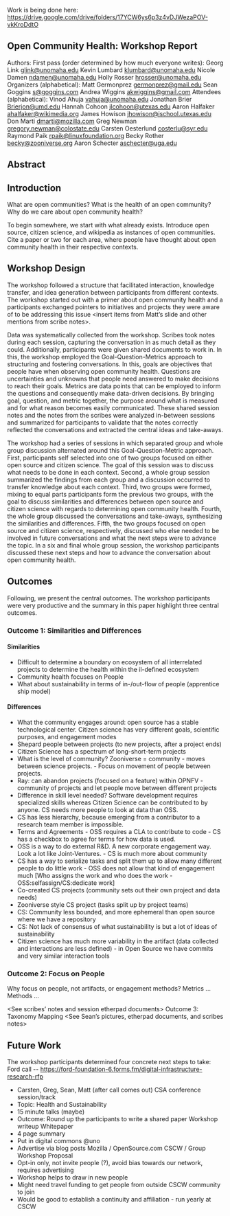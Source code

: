 Work is being done here:
https://drive.google.com/drive/folders/17YCW6ys6p3z4vDJWezaPOV-vkKroDdtO

## Open Community Health: Workshop Report
Authors:
First pass (order determined by how much everyone writes):
Georg Link <glink@unomaha.edu>
Kevin Lumbard <klumbard@unomaha.edu>
Nicole Damen <ndamen@unomaha.edu>
Holly Rosser <hrosser@unomaha.edu>
Organizers (alphabetical):
Matt Germonprez <germonprez@gmail.edu>
Sean Goggins <s@goggins.com>
Andrea Wiggins <akwiggins@gmail.com>
Attendees (alphabetical):
Vinod Ahuja <vahuja@unomaha.edu>
Jonathan Brier <Brierjon@umd.edu>
Hannah Cohoon <jlcohoon@utexas.edu>
Aaron Halfaker <ahalfaker@wikimedia.org>
James Howison <jhowison@ischool.utexas.edu>
Don Marti <dmarti@mozilla.com>
Greg Newman <gregory.newman@colostate.edu>
Carsten Oesterlund <costerlu@syr.edu>
Raymond Paik <rpaik@linuxfoundation.org>
Becky Rother <becky@zooniverse.org>
Aaron Schecter <aschecter@uga.edu>

## Abstract
## Introduction
What are open communities?
What is the health of an open community?
Why do we care about open community health?

To begin somewhere, we start with what already exists.
Introduce open source, citizen science, and wikipedia as instances of open communities.
Cite a paper or two for each area, where people have thought about open community health in their respective contexts.

## Workshop Design
The workshop followed a structure that facilitated interaction, knowledge transfer, and idea generation between participants from different contexts. The workshop started out with a primer about open community health and a participants exchanged pointers to initiatives and projects they were aware of to be addressing this issue <insert items from Matt’s slide and other mentions from scribe notes>.

Data was systematically collected from the workshop. Scribes took notes during each session, capturing the conversation in as much detail as they could. Additionally, participants were given shared documents to work in. In this, the workshop employed the Goal-Question-Metrics approach to structuring and fostering conversations. In this, goals are objectives that people have when observing open community health. Questions are uncertainties and unknowns that people need answered to make decisions to reach their goals. Metrics are data points that can be employed to inform the questions and consequently make data-driven decisions. By bringing goal, question, and metric together, the purpose around what is measured and for what reason becomes easily communicated. These shared session notes and the notes from the scribes were analyzed in-between sessions and summarized for participants to validate that the notes correctly reflected the conversations and extracted the central ideas and take-aways.

The workshop had a series of sessions in which separated group and whole group discussion alternated around this Goal-Question-Metric approach. First, participants self selected into one of two groups focused on either open source and citizen science. The goal of this session was to discuss what needs to be done in each context. Second, a whole group session summarized the findings from each group and a discussion occurred to transfer knowledge about each context. Third, two groups were formed, mixing to equal parts participants form the previous two groups, with the goal to discuss similarities and differences between open source and citizen science with regards to determining open community health. Fourth, the whole group discussed the conversations and take-aways, synthesizing the similarities and differences. Fifth, the two groups focused on open source and citizen science, respectively, discussed who else needed to be involved in future conversations and what the next steps were to advance the topic. In a six and final whole group session, the workshop participants discussed these next steps and how to advance the conversation about open community health.
## Outcomes
Following, we present the central outcomes. The workshop participants were very productive and the summary in this paper highlight three central outcomes.
### Outcome 1: Similarities and Differences
#### Similarities
*	Difficult to determine a boundary on ecosystem of all interrelated projects to determine the health within the il-defined ecosystem
*	Community health focuses on People
*	What about sustainability in terms of in-/out-flow of people (apprentice ship model)
#### Differences
*	What the community engages around: open source has a stable technological center. Citizen science has very different goals, scientific purposes, and engagement modes
*	Shepard people between projects (to new projects, after a project ends)
* Citizen Science has a spectrum of long-short-term projects
*	What is the level of community? Zooniverse = community - moves between science projects. - Focus on movement of people between projects.
*	Ray: can abandon projects (focused on a feature) within OPNFV - community of projects and let people move between different projects
*	Difference in skill level needed?  Software development requires specialized skills whereas Citizen Science can be contributed to by anyone. CS needs more people to look at data than OSS.
*	CS has less hierarchy, because emerging from a contributor to a research team member is impossible.
*	Terms and Agreements - OSS requires a CLA to contribute to code - CS has a checkbox to agree for terms for how data is used.
*	OSS is a way to do external R&D. A new corporate engagement way. Look a lot like Joint-Ventures. - CS is much more about community
*	CS has a way to serialize tasks and split them up to allow many different people to do little work - OSS does not allow that kind of engagement much [Who assigns the work and who does the work - OSS:selfassign/CS:dedicate work]
*	Co-created CS projects (community sets out their own project and data needs)
*	Zooniverse style CS project (tasks split up by project teams)
*	CS: Community less bounded, and more ephemeral than open source where we have a repository
*	CS: Not lack of consensus of what sustainability is but a lot of ideas of sustainability
*	Citizen science has much more variability in the artifact (data collected and interactions are less defined) - in Open Source we have commits and very similar interaction tools


### Outcome 2: Focus on People
Why focus on people, not artifacts, or engagement methods?
Metrics ...
Methods ...

<See scribes’ notes and session etherpad documents>
Outcome 3: Taxonomy Mapping
<See Sean’s pictures, etherpad documents, and scribes notes>

## Future Work
The workshop participants determined four concrete next steps to take:
Ford call -- https://ford-foundation-6.forms.fm/digital-infrastructure-research-rfp
* Carsten, Greg, Sean, Matt (after call comes out)
CSA conference session/track
*	Topic: Health and Sustainability
*	15 minute talks (maybe)
*	Outcome: Round up the participants to write a shared paper
Workshop writeup Whitepaper
*	4 page summary
*	Put in digital commons \@uno
*	Advertise via blog posts Mozilla / OpenSource.com
CSCW / Group Workshop Proposal
*	Opt-in only, not invite people (?), avoid bias towards our network, requires advertising
*	Workshop helps to draw in new people
*	Might need travel funding to get people from outside CSCW community to join
*	Would be good to establish a continuity and affiliation - run yearly at CSCW
